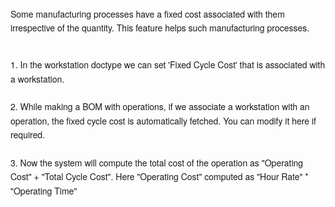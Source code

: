 <span style="font-family: 'Helvetica Neue', Helvetica, 'Segoe UI', Arial, freesans, sans-serif; font-size: 14px; line-height: 22.3999996185303px;">Some manufacturing processes have a fixed cost associated with them irrespective of the quantity. This feature helps such manufacturing processes.</span><div><span style="font-family: 'Helvetica Neue', Helvetica, 'Segoe UI', Arial, freesans, sans-serif; font-size: 14px; line-height: 22.3999996185303px;"><br></span></div><div><span style="font-family: 'Helvetica Neue', Helvetica, 'Segoe UI', Arial, freesans, sans-serif; font-size: 14px; line-height: 22.3999996185303px;">1. In the workstation doctype we can set 'Fixed Cycle Cost' that is associated with a workstation.</span></div><div><span style="font-family: 'Helvetica Neue', Helvetica, 'Segoe UI', Arial, freesans, sans-serif; font-size: 14px; line-height: 22.3999996185303px;"><br></span></div><div><span style="font-family: 'Helvetica Neue', Helvetica, 'Segoe UI', Arial, freesans, sans-serif; font-size: 14px; line-height: 22.3999996185303px;">2. While making a BOM with operations, if we associate a workstation with an operation, the fixed cycle cost is automatically fetched. You can modify it here if required.</span></div><div><span style="font-family: 'Helvetica Neue', Helvetica, 'Segoe UI', Arial, freesans, sans-serif; font-size: 14px; line-height: 22.3999996185303px;"><br></span></div><div><span style="font-family: 'Helvetica Neue', Helvetica, 'Segoe UI', Arial, freesans, sans-serif; font-size: 14px; line-height: 22.3999996185303px;">3. Now the system will compute the total cost of the operation as "Operating Cost" + "Total Cycle Cost". Here "Operating Cost" computed as "Hour Rate" * "Operating Time"</span></div>